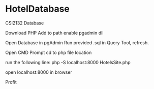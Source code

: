 # HotelDatabase
CSI2132 Database

Download PHP
Add to path
enable pgadmin dll


Open Database in pgAdmin
Run provided .sql in Query Tool, refresh.


Open CMD Prompt
cd to php file location

run the following line:
php -S localhost:8000 HotelsSite.php

open localhost:8000 in browser

Profit